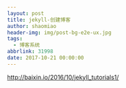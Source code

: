 ```yaml
---
layout: post
title: jekyll-创建博客
author: shaomiao
header-img: img/post-bg-e2e-ux.jpg
tags:
  - 博客系统
abbrlink: 31998
date: 2017-10-21 00:00:00
---
```

http://baixin.io/2016/10/jekyll_tutorials1/
